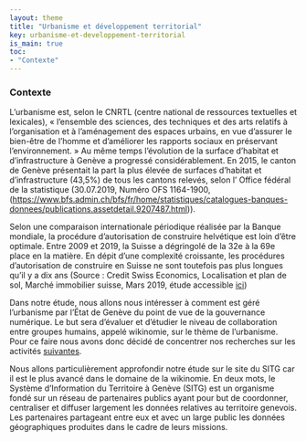 ```yaml
---
layout: theme
title: "Urbanisme et développement territorial"
key: urbanisme-et-developpement-territorial
is_main: true
toc:
- "Contexte"
---
```


### Contexte
 L’urbanisme est, selon le CNRTL (centre national de ressources textuelles et lexicales), « l’ensemble des sciences, des techniques et des arts relatifs à l’organisation et à l’aménagement des espaces urbains, en vue d’assurer le bien-être de l’homme et d’améliorer les rapports sociaux en préservant l’environnement. » Au même temps l’évolution de la surface d’habitat et d’infrastructure à Genève a progressé considérablement. En 2015, le canton de Genève présentait la part la plus élevée de surfaces d’habitat et d’infrastructure (43,5%) de tous les cantons relevés, selon l’ Office fédéral de la statistique (30.07.2019, Numéro OFS 1164-1900, (https://www.bfs.admin.ch/bfs/fr/home/statistiques/catalogues-banques-donnees/publications.assetdetail.9207487.html)). 

Selon une comparaison internationale périodique réalisée par la Banque mondiale, la procédure d’autorisation de construire helvétique est loin d’être optimale. Entre 2009 et 2019, la Suisse a dégringolé de la 32e à la 69e place en la matière. En dépit d’une complexité croissante, les procédures d’autorisation de construire en Suisse ne sont toutefois pas plus longues qu’il y a dix ans (Source : Credit Swiss Economics, Localisation et plan de sol, Marché immobilier suisse, Mars 2019, étude accessible [ici]( https://www.credit-suisse.com/about-us-news/fr/articles/media-releases/swiss-real-estate-market-2019--floor-plans-are-a-deciding-factor-201903.html))

Dans notre étude, nous allons nous intéresser à comment est géré l’urbanisme par l’État de Genève du point de vue de la gouvernance numérique. Le but sera d’évaluer et d’étudier le niveau de collaboration entre groupes humains, appelé wikinomie, sur le thème de l’urbanisme. Pour ce faire nous avons donc décidé de concentrer nos recherches sur les activités [suivantes](https://2020.wikipolitics.ch/urbanisme-et-developpement-territorial/#activit%C3%A9s).

Nous allons particulièrement approfondir notre étude sur le site du SITG car il est le plus avancé dans le domaine de la wikinomie. En deux mots, le Système d’Information du Territoire à Genève (SITG) est un organisme fondé sur un réseau de partenaires publics ayant pour but de coordonner, centraliser et diffuser largement les données relatives au territoire genevois. Les partenaires partageant entre eux et avec un large public les données géographiques produites dans le cadre de leurs missions.  
